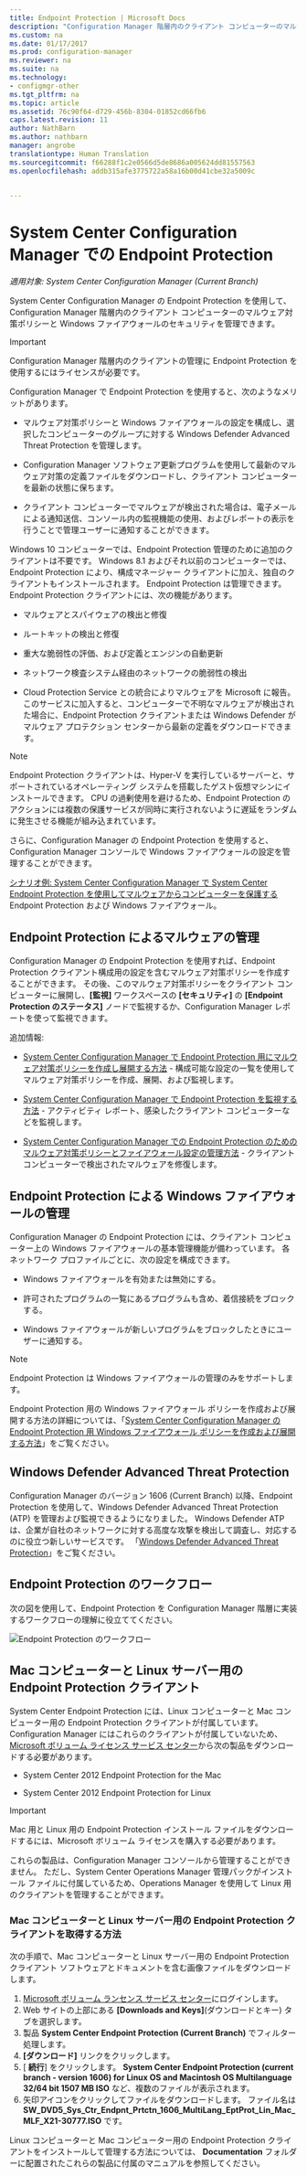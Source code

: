 ```yaml
---
title: Endpoint Protection | Microsoft Docs
description: "Configuration Manager 階層内のクライアント コンピューターのマルウェア対策ポリシーと Windows ファイアウォールのセキュリティを管理する方法について説明します。"
ms.custom: na
ms.date: 01/17/2017
ms.prod: configuration-manager
ms.reviewer: na
ms.suite: na
ms.technology:
- configmgr-other
ms.tgt_pltfrm: na
ms.topic: article
ms.assetid: 76c90f64-d729-456b-8304-01852cd66fb6
caps.latest.revision: 11
author: NathBarn
ms.author: nathbarn
manager: angrobe
translationtype: Human Translation
ms.sourcegitcommit: f66288f1c2e0566d5de8686a005624dd81557563
ms.openlocfilehash: addb315afe3775722a58a16b00d41cbe32a5009c


---
```

# <a name="endpoint-protection-in-system-center-configuration-manager"></a>System Center Configuration Manager での Endpoint Protection

*適用対象: System Center Configuration Manager (Current Branch)*

System Center Configuration Manager の Endpoint Protection を使用して、Configuration Manager 階層内のクライアント コンピューターのマルウェア対策ポリシーと Windows ファイアウォールのセキュリティを管理できます。  

> [!IMPORTANT]  
>  Configuration Manager 階層内のクライアントの管理に Endpoint Protection を使用するにはライセンスが必要です。  

 Configuration Manager で Endpoint Protection を使用すると、次のようなメリットがあります。  

-   マルウェア対策ポリシーと Windows ファイアウォールの設定を構成し、選択したコンピューターのグループに対する Windows Defender Advanced Threat Protection を管理します。  

-   Configuration Manager ソフトウェア更新プログラムを使用して最新のマルウェア対策の定義ファイルをダウンロードし、クライアント コンピューターを最新の状態に保ちます。  

-   クライアント コンピューターでマルウェアが検出された場合は、電子メールによる通知送信、コンソール内の監視機能の使用、およびレポートの表示を行うことで管理ユーザーに通知することができます。  

Windows 10 コンピューターでは、Endpoint Protection 管理のために追加のクライアントは不要です。 Windows 8.1 およびそれ以前のコンピューターでは、Endpoint Protection により、構成マネージャー クライアントに加え、独自のクライアントもインストールされます。 Endpoint Protection は管理できます。 Endpoint Protection クライアントには、次の機能があります。  

-   マルウェアとスパイウェアの検出と修復  

-   ルートキットの検出と修復  

-   重大な脆弱性の評価、および定義とエンジンの自動更新  

-   ネットワーク検査システム経由のネットワークの脆弱性の検出  

-   Cloud Protection Service との統合によりマルウェアを Microsoft に報告。 このサービスに加入すると、コンピューターで不明なマルウェアが検出された場合に、Endpoint Protection クライアントまたは Windows Defender がマルウェア プロテクション センターから最新の定義をダウンロードできます。  

> [!NOTE]  
>  Endpoint Protection クライアントは、Hyper-V を実行しているサーバーと、サポートされているオペレーティング システムを搭載したゲスト仮想マシンにインストールできます。 CPU の過剰使用を避けるため、Endpoint Protection のアクションには複数の保護サービスが同時に実行されないように遅延をランダムに発生させる機能が組み込まれています。  

 さらに、Configuration Manager の Endpoint Protection を使用すると、Configuration Manager コンソールで Windows ファイアウォールの設定を管理することができます。  

 [シナリオ例: System Center Configuration Manager で System Center Endpoint Protection を使用してマルウェアからコンピューターを保護する](scenarios-endpoint-protection.md) Endpoint Protection および Windows ファイアウォール。  


## <a name="managing-malware-with-endpoint-protection"></a>Endpoint Protection によるマルウェアの管理  
 Configuration Manager の Endpoint Protection を使用すれば、Endpoint Protection クライアント構成用の設定を含むマルウェア対策ポリシーを作成することができます。 その後、このマルウェア対策ポリシーをクライアント コンピューターに展開し、**[監視]** ワークスペースの **[セキュリティ]** の **[Endpoint Protection のステータス]** ノードで監視するか、Configuration Manager レポートを使って監視できます。  

 追加情報:  

-   [System Center Configuration Manager で Endpoint Protection 用にマルウェア対策ポリシーを作成し展開する方法](endpoint-antimalware-policies.md) - 構成可能な設定の一覧を使用してマルウェア対策ポリシーを作成、展開、および監視します。  

-   [System Center Configuration Manager で Endpoint Protection を監視する方法](monitor-endpoint-protection.md) - アクティビティ レポート、感染したクライアント コンピューターなどを監視します。  

-   [System Center Configuration Manager での Endpoint Protection のためのマルウェア対策ポリシーとファイアウォール設定の管理方法](endpoint-antimalware-firewall.md) - クライアント コンピューターで検出されたマルウェアを修復します。  


## <a name="managing-windows-firewall-with-endpoint-protection"></a>Endpoint Protection による Windows ファイアウォールの管理  
 Configuration Manager の Endpoint Protection には、クライアント コンピューター上の Windows ファイアウォールの基本管理機能が備わっています。 各ネットワーク プロファイルごとに、次の設定を構成できます。  

-   Windows ファイアウォールを有効または無効にする。  

-   許可されたプログラムの一覧にあるプログラムも含め、着信接続をブロックする。  

-   Windows ファイアウォールが新しいプログラムをブロックしたときにユーザーに通知する。  

> [!NOTE]  
>  Endpoint Protection は Windows ファイアウォールの管理のみをサポートします。  


 Endpoint Protection 用の Windows ファイアウォール ポリシーを作成および展開する方法の詳細については、「[System Center Configuration Manager の Endpoint Protection 用 Windows ファイアウォール ポリシーを作成および展開する方法](create-windows-firewall-policies.md)」をご覧ください。  


## <a name="windows-defender-advanced-threat-protection"></a>Windows Defender Advanced Threat Protection

Configuration Manager のバージョン 1606 (Current Branch) 以降、Endpoint Protection を使用して、Windows Defender Advanced Threat Protection (ATP) を管理および監視できるようになりました。 Windows Defender ATP は、企業が自社のネットワークに対する高度な攻撃を検出して調査し、対応するのに役立つ新しいサービスです。 「[Windows Defender Advanced Threat Protection](windows-defender-advanced-threat-protection.md)」をご覧ください。

## <a name="endpoint-protection-workflow"></a>Endpoint Protection のワークフロー  
 次の図を使用して、Endpoint Protection を Configuration Manager 階層に実装するワークフローの理解に役立ててください。  

 ![Endpoint Protection のワークフロー](../media/Endpoint-Protection-Workflow.gif)  

## <a name="endpoint-protection-client-for-mac-computers-and-linux-servers"></a>Mac コンピューターと Linux サーバー用の Endpoint Protection クライアント  
 System Center Endpoint Protection には、Linux コンピューターと Mac コンピューター用の Endpoint Protection クライアントが付属しています。 Configuration Manager にはこれらのクライアントが付属していないため、[Microsoft ボリューム ライセンス サービス センター](https://www.microsoft.com/licensing/servicecenter/default.aspx)から次の製品をダウンロードする必要があります。  

-   System Center 2012 Endpoint Protection for the Mac  

-   System Center 2012 Endpoint Protection for Linux  


> [!IMPORTANT]  
>  Mac 用と Linux 用の Endpoint Protection インストール ファイルをダウンロードするには、Microsoft ボリューム ライセンスを購入する必要があります。  

 これらの製品は、Configuration Manager コンソールから管理することができません。 ただし、System Center Operations Manager 管理パックがインストール ファイルに付属しているため、Operations Manager を使用して Linux 用のクライアントを管理することができます。  

### <a name="how-to-get-the-endpoint-protection-client-for-mac-computers-and-linux-servers"></a>Mac コンピューターと Linux サーバー用の Endpoint Protection クライアントを取得する方法

次の手順で、Mac コンピューターと Linux サーバー用の Endpoint Protection クライアント ソフトウェアとドキュメントを含む画像ファイルをダウンロードします。
1. [Microsoft ボリューム ランセンス サービス センター](https://www.microsoft.com/licensing/servicecenter/default.aspx)にログインします。
2. Web サイトの上部にある **[Downloads and Keys]**(ダウンロードとキー) タブを選択します。
3. 製品 **System Center Endpoint Protection (Current Branch)** でフィルター処理します。
4. **[ダウンロード]** リンクをクリックします。
5. [ **続行**] をクリックします。 **System Center Endpoint Protection (current branch - version 1606) for Linux OS and Macintosh OS Multilanguage 32/64 bit 1507 MB ISO** など、複数のファイルが表示されます。
6. 矢印アイコンをクリックしてファイルをダウンロードします。 ファイル名は **SW_DVD5_Sys_Ctr_Endpnt_Prtctn_1606_MultiLang_EptProt_Lin_Mac_MLF_X21-30777.ISO** です。

 Linux コンピューターと Mac コンピューター用の Endpoint Protection クライアントをインストールして管理する方法については、 **Documentation** フォルダーに配置されたこれらの製品に付属のマニュアルを参照してください。



<!--HONumber=Jan17_HO3-->


